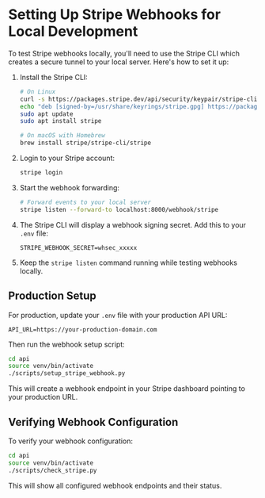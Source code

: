 # Setting Up Stripe Webhooks for Local Development

To test Stripe webhooks locally, you'll need to use the Stripe CLI which creates a secure tunnel to your local server. Here's how to set it up:

1. Install the Stripe CLI:
   ```bash
   # On Linux
   curl -s https://packages.stripe.dev/api/security/keypair/stripe-cli-gpg/public | gpg --dearmor | sudo tee /usr/share/keyrings/stripe.gpg
   echo "deb [signed-by=/usr/share/keyrings/stripe.gpg] https://packages.stripe.dev/stripe-cli-debian-local stable main" | sudo tee -a /etc/apt/sources.list.d/stripe.list
   sudo apt update
   sudo apt install stripe

   # On macOS with Homebrew
   brew install stripe/stripe-cli/stripe
   ```

2. Login to your Stripe account:
   ```bash
   stripe login
   ```

3. Start the webhook forwarding:
   ```bash
   # Forward events to your local server
   stripe listen --forward-to localhost:8000/webhook/stripe
   ```

4. The Stripe CLI will display a webhook signing secret. Add this to your `.env` file:
   ```
   STRIPE_WEBHOOK_SECRET=whsec_xxxxx
   ```

5. Keep the `stripe listen` command running while testing webhooks locally.

## Production Setup

For production, update your `.env` file with your production API URL:
```
API_URL=https://your-production-domain.com
```

Then run the webhook setup script:
```bash
cd api
source venv/bin/activate
./scripts/setup_stripe_webhook.py
```

This will create a webhook endpoint in your Stripe dashboard pointing to your production URL.

## Verifying Webhook Configuration

To verify your webhook configuration:
```bash
cd api
source venv/bin/activate
./scripts/check_stripe.py
```

This will show all configured webhook endpoints and their status.
